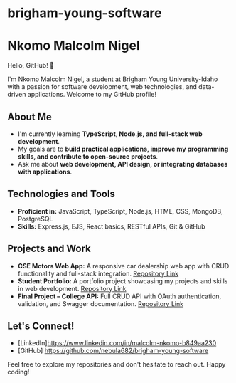 # brigham-young-software

# Nkomo Malcolm Nigel

Hello, GitHub! 👋

I'm Nkomo Malcolm Nigel, a student at Brigham Young University-Idaho with a passion for software development, web technologies, and data-driven applications. Welcome to my GitHub profile!

## About Me

- I'm currently learning **TypeScript, Node.js, and full-stack web development**.  
- My goals are to **build practical applications, improve my programming skills, and contribute to open-source projects**.  
- Ask me about **web development, API design, or integrating databases with applications**.  

## Technologies and Tools

- **Proficient in:** JavaScript, TypeScript, Node.js, HTML, CSS, MongoDB, PostgreSQL  
- **Skills:** Express.js, EJS, React basics, RESTful APIs, Git & GitHub  

## Projects and Work

- **CSE Motors Web App:** A responsive car dealership web app with CRUD functionality and full-stack integration. [Repository Link](https://github.com/nebula682/CSE-Motors)  
- **Student Portfolio:** A portfolio project showcasing my projects and skills in web development. [Repository Link](https://github.com/nebula682/student-portfolio)  
- **Final Project – College API:** Full CRUD API with OAuth authentication, validation, and Swagger documentation. [Repository Link](https://github.com/nebula682/college-api)  



## Let's Connect!

- [LinkedIn]https://www.linkedin.com/in/malcolm-nkomo-b849aa230
- [GitHub] https://github.com/nebula682/brigham-young-software


Feel free to explore my repositories and don't hesitate to reach out. Happy coding!